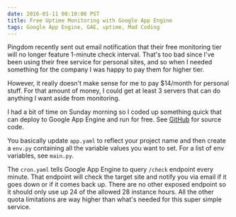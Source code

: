 ```yaml
---
date: 2016-01-11 00:10:00 PST
title: Free Uptime Monitoring with Google App Engine
tags: Google App Engine, GAE, uptime, Mad Coding
---
```

Pingdom recently sent out email notification that their free monitoring tier
will no longer feature 1-minute check interval. That's too bad since I've been
using their free service for personal sites, and so when I needed something for
the company I was happy to pay them for higher tier.

However, it really doesn't make sense for me to pay $14/month for personal
stuff. For that amount of money, I could get at least 3 servers that can do
anything I want aside from monitoring.

I had a bit of time on Sunday morning so I coded up something quick that can
deploy to Google App Engine and run for free. See [GitHub][1] for source code.

You basically update `app.yaml` to reflect your project name and then create a
`env.py` containing all the variable values you want to set. For a list of env
variables, see `main.py`.

The `cron.yaml` tells Google App Engine to query `/check` endpoint every minute.
That endpoint will check the target site and notify you via email if it goes
down or if it comes back up. There are no other exposed endpoint so it should
only use up 24 of the allowed 28 instance hours. All the other quota limitations
are way higher than what's needed for this super simple service.

  [1]: https://github.com/dannysu/uptime-gae
